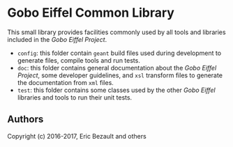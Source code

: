 # Gobo Eiffel Common Library

This small library provides facilities commonly used by all
tools and libraries included in the *Gobo Eiffel Project*.

* `config`: this folder contain `geant` build files used during
  development to generate files, compile tools and run tests.
* `doc`: this folder contains general documentation about the
  *Gobo Eiffel Project*, some developer guidelines, and `xsl`
  transform files to generate the documentation from `xml` 
  files.
* `test`: this folder contains some classes used by the other
  *Gobo Eiffel* libraries and tools to run their unit tests.

## Authors 
Copyright (c) 2016-2017, Eric Bezault and others

